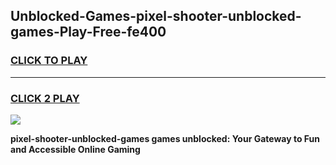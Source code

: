 
## Unblocked-Games-pixel-shooter-unblocked-games-Play-Free-fe400
<h3>
<a href="https://premium76.site?title=pixel-shooter-unblocked-games&ref=10A">CLICK TO PLAY</a></h3>
<hr>

<h3>
<a href="https://premium76.site?title=pixel-shooter-unblocked-games&ref=10A">CLICK 2 PLAY</a>
  
</h3>

<a href="https://premium76.site?title=pixel-shooter-unblocked-games&ref=10A"><img src="https://clearcache.store/games.png"></a>


**pixel-shooter-unblocked-games games unblocked: Your Gateway to Fun and Accessible Online Gaming**

